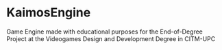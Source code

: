# KaimosEngine
Game Engine made with educational purposes for the End-of-Degree Project at the Videogames Design and Development Degree in CITM-UPC
